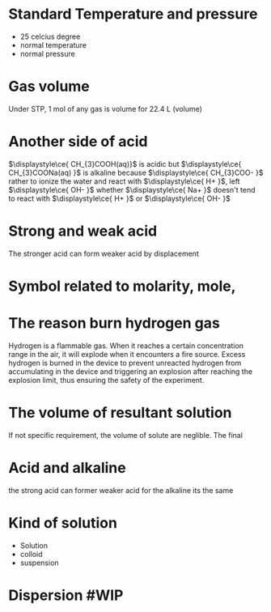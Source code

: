 # Standard Temperature and pressure
- 25 celcius degree
- normal temperature 
- normal pressure

# Gas volume
Under STP,  1 mol of any gas is volume for 22.4 L (volume)


# Another side of acid 
$\displaystyle\ce{ CH_{3}COOH(aq)}$ is acidic 
but $\displaystyle\ce{ CH_{3}COONa(aq) }$ is alkaline 
because $\displaystyle\ce{ CH_{3}COO- }$ rather to ionize the water and react with $\displaystyle\ce{ H+ }$, left $\displaystyle\ce{ OH- }$
whether $\displaystyle\ce{ Na+ }$ doesn't tend to react with $\displaystyle\ce{ H+ }$ or $\displaystyle\ce{ OH- }$


# Strong and weak acid
The stronger acid can form weaker acid by displacement 


# Symbol related to molarity, mole, 




# The reason burn hydrogen gas 
Hydrogen is a flammable gas. When it reaches a certain concentration range in the air, it will explode when it encounters a fire source. Excess hydrogen is burned in the device to prevent unreacted hydrogen from accumulating in the device and triggering an explosion after reaching the explosion limit, thus ensuring the safety of the experiment.


# The volume of resultant solution
If not specific requirement, the volume of solute are neglible. The final 


# Acid and alkaline 
the strong acid can former weaker acid 
for the alkaline 
its the same


# Kind of solution

- Solution 
- colloid 
- suspension

# Dispersion #WIP